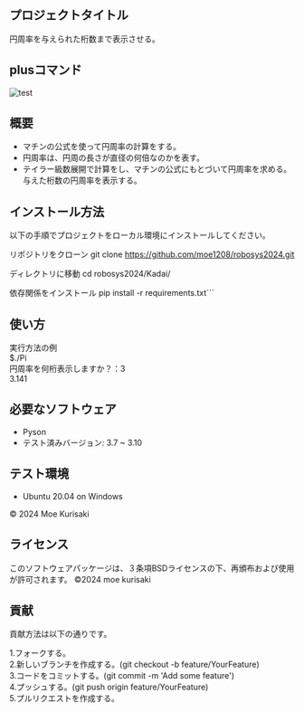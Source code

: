 ## プロジェクトタイトル
円周率を与えられた桁数まで表示させる。

## plusコマンド
![test](https://github.com/moe1208/robosys2024/actions/workflows/test.yml/badge.svg)


## 概要
- マチンの公式を使って円周率の計算をする。
- 円周率は、円周の長さが直径の何倍なのかを表す。
- テイラー級数展開で計算をし、マチンの公式にもとづいて円周率を求める。与えた桁数の円周率を表示する。


## インストール方法
以下の手順でプロジェクトをローカル環境にインストールしてください。

リポジトリをクローン
git clone https://github.com/moe1208/robosys2024.git

ディレクトリに移動
cd robosys2024/Kadai/

依存関係をインストール
pip install -r requirements.txt```


## 使い方
実行方法の例  
$./Pi  
円周率を何桁表示しますか？：3  
3.141


## 必要なソフトウェア
- Pyson
 - テスト済みバージョン: 3.7 ~ 3.10


## テスト環境
- Ubuntu 20.04 on Windows

© 2024 Moe Kurisaki

## ライセンス
このソフトウェアパッケージは、３条項BSDライセンスの下、再頒布および使用が許可されます。
©2024 moe kurisaki


## 貢献

貢献方法は以下の通りです。  

1.フォークする。  
2.新しいブランチを作成する。(git checkout -b feature/YourFeature)  
3.コードをコミットする。(git commit -m 'Add some feature')  
4.プッシュする。(git push origin feature/YourFeature)  
5.プルリクエストを作成する。  
